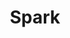 ---
title: Spark
description: I used to be a Spark developer. All posts I had written on that topic go here.

# Badge style
style:
    background: "#e78b34ff"
    color: "#000000ff"
---